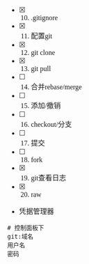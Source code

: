 <font face="Simsun" size=3>

- [x] 10. .gitignore
- [x] 11. 配置git
- [x] 12. git clone
- [x] 13. git pull
- [ ] 14. 合并rebase/merge
- [ ] 15. 添加/撤销
- [ ] 16. checkout/分支
- [ ] 17. 提交
- [ ] 18. fork
- [x] 19. git查看日志
- [x] 20. raw

- 凭据管理器
~~~
# 控制面板下
git:域名
用户名
密码
~~~

</font>